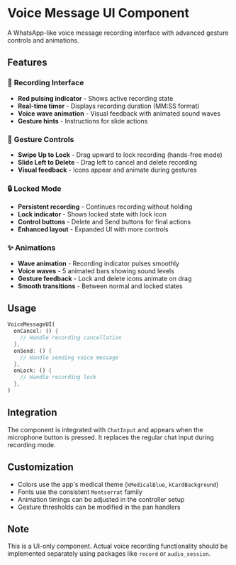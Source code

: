 # Voice Message UI Component

A WhatsApp-like voice message recording interface with advanced gesture controls and animations.

## Features

### 🎤 **Recording Interface**
- **Red pulsing indicator** - Shows active recording state
- **Real-time timer** - Displays recording duration (MM:SS format)
- **Voice wave animation** - Visual feedback with animated sound waves
- **Gesture hints** - Instructions for slide actions

### 🔄 **Gesture Controls**
- **Swipe Up to Lock** - Drag upward to lock recording (hands-free mode)
- **Slide Left to Delete** - Drag left to cancel and delete recording
- **Visual feedback** - Icons appear and animate during gestures

### 🔒 **Locked Mode**
- **Persistent recording** - Continues recording without holding
- **Lock indicator** - Shows locked state with lock icon
- **Control buttons** - Delete and Send buttons for final actions
- **Enhanced layout** - Expanded UI with more controls

### ✨ **Animations**
- **Wave animation** - Recording indicator pulses smoothly
- **Voice waves** - 5 animated bars showing sound levels
- **Gesture feedback** - Lock and delete icons animate on drag
- **Smooth transitions** - Between normal and locked states

## Usage

```dart
VoiceMessageUI(
  onCancel: () {
    // Handle recording cancellation
  },
  onSend: () {
    // Handle sending voice message
  },
  onLock: () {
    // Handle recording lock
  },
)
```

## Integration

The component is integrated with `ChatInput` and appears when the microphone button is pressed. It replaces the regular chat input during recording mode.

## Customization

- Colors use the app's medical theme (`kMedicalBlue`, `kCardBackground`)
- Fonts use the consistent `Montserrat` family
- Animation timings can be adjusted in the controller setup
- Gesture thresholds can be modified in the pan handlers

## Note

This is a UI-only component. Actual voice recording functionality should be implemented separately using packages like `record` or `audio_session`.
